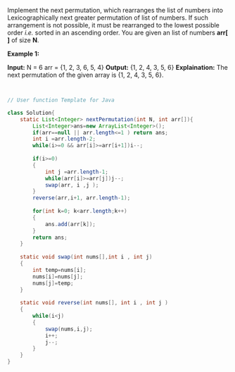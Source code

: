 Implement the next permutation, which rearranges the list of numbers into Lexicographically next greater permutation of list of numbers. If such arrangement is not possible, it must be rearranged to the lowest possible order _i.e._ sorted in an ascending order. You are given an list of numbers **arr[ ]** of size **N**.

**Example 1:**

**Input:** N = 6
arr = {1, 2, 3, 6, 5, 4}
**Output:** {1, 2, 4, 3, 5, 6}
**Explaination:** The next permutation of the 
given array is {1, 2, 4, 3, 5, 6}.

```java


// User function Template for Java

class Solution{
    static List<Integer> nextPermutation(int N, int arr[]){
        List<Integer>ans=new ArrayList<Integer>();
        if(arr==null || arr.length<=1 ) return ans;
        int i =arr.length-2;
        while(i>=0 && arr[i]>=arr[i+1])i--;
        
        if(i>=0)
        {
            int j =arr.length-1;
            while(arr[i]>=arr[j])j--;
            swap(arr, i ,j );
        }
        reverse(arr,i+1, arr.length-1);
        
        for(int k=0; k<arr.length;k++)
        {
            ans.add(arr[k]);
        }
        return ans;
    }
    
    static void swap(int nums[],int i , int j)
    {
        int temp=nums[i];
        nums[i]=nums[j];
        nums[j]=temp;
    }
    
    static void reverse(int nums[], int i , int j )
    {
        while(i<j)
        {
            swap(nums,i,j);
            i++;
            j--;
        }
    }
}
```